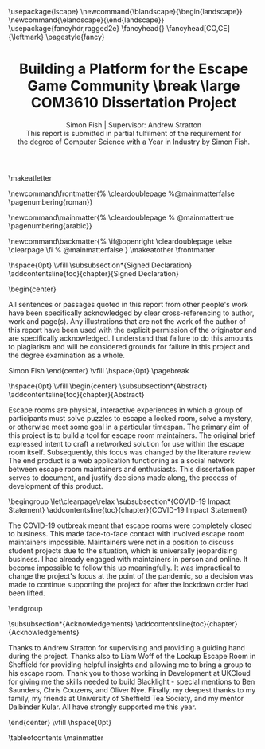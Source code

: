 ﻿---
title: Building a Platform for the Escape Game Community \break
  \large COM3610 Dissertation Project
subtitle: 
author: |
  Simon Fish | Supervisor: Andrew Stratton \
  This report is submitted in partial fulfilment of the requirement for \
  the degree of Computer Science with a Year in Industry by Simon Fish.
geometry: left=37mm,right=25mm,top=25mm,bottom=25mm
papersize: a4
links-as-notes: true
bibliography: [bibliography.bib]
link-citations: true
table-of-contents: true
documentclass: report
header-includes: |
  \usepackage{lscape}
  \newcommand{\blandscape}{\begin{landscape}}
  \newcommand{\elandscape}{\end{landscape}}
  \usepackage{fancyhdr,ragged2e}
  \fancyhead{}
  \fancyhead[CO,CE]{\leftmark}
  \pagestyle{fancy}
---
\makeatletter

\newcommand\frontmatter{%
    \cleardoublepage
  %\@mainmatterfalse
  \pagenumbering{roman}}

\newcommand\mainmatter{%
    \cleardoublepage
 % \@mainmattertrue
  \pagenumbering{arabic}}

\newcommand\backmatter{%
  \if@openright
    \cleardoublepage
  \else
    \clearpage
  \fi
 % \@mainmatterfalse
   }
\makeatother
\frontmatter
<!-- First page -->
\hspace{0pt}
\vfill
\subsubsection*{Signed Declaration} 
\addcontentsline{toc}{chapter}{Signed Declaration}

\begin{center}

All sentences or passages quoted in this report from other people's work have
been specifically acknowledged by clear cross-referencing to author, work and
page(s). Any illustrations that are not the work of the author of this report
have been used with the explicit permission of the originator and are
specifically acknowledged. I understand that failure to do this amounts to
plagiarism and will be considered grounds for failure in this project and the
degree examination as a whole.

Simon Fish
\end{center}
\vfill
\hspace{0pt}
\pagebreak
<!-- Abstract -->
<!--
This should be two or three short paragraphs (100-150 words total), summarising
the dissertation. It is important that this is not just a restatement of the
original project outline. A suggested flow is background, project aims and main
achievements. A bad abstract would have a final paragraph that just said "the
achievements will be described" - this is useless, as it says nothing. From the
abstract a reader should be able to ascertain if the project is of interest to
them and presents results of which they would like to know more details.
-->

\hspace{0pt}
\vfill
\begin{center}
\subsubsection*{Abstract} 
\addcontentsline{toc}{chapter}{Abstract}

Escape rooms are physical, interactive experiences in which a group of
participants must solve puzzles to escape a locked room, solve a mystery, or
otherwise meet some goal in a particular timespan.
The primary aim of this project is to build a tool for escape room maintainers.
The original brief expressed intent to craft a networked solution for use within
the escape room itself. Subsequently, this focus was changed by the literature
review. The end product is a web application functioning as a social network
between escape room maintainers and enthusiasts.
This dissertation paper serves to document, and justify decisions made along,
the process of development of this product.

\begingroup
\let\clearpage\relax \subsubsection*{COVID-19 Impact Statement}
\addcontentsline{toc}{chapter}{COVID-19 Impact Statement}

The COVID-19 outbreak meant that escape rooms were completely closed to
business. This made face-to-face contact with involved escape room maintainers
impossible. Maintainers were not in a position to discuss student projects due
to the situation, which is universally jeopardising business. I had already
engaged with maintainers in person and online. It become impossible to follow
this up meaningfully. It was impractical to change the project's focus at the
point of the pandemic, so a decision was made to continue supporting the project
for after the lockdown order had been lifted.

\endgroup

\subsubsection*{Acknowledgements}
\addcontentsline{toc}{chapter}{Acknowledgements}

Thanks to Andrew Stratton for supervising and providing a guiding hand during
the project. Thanks also to Liam Woff of the Lockup Escape Room in Sheffield for
providing helpful insights and allowing me to bring a group to his escape room.
Thank you to those working in Development at UKCloud for giving me the skills
needed to build Blacklight - special mentions to Ben Saunders, Chris Couzens,
and Oliver Nye. Finally, my deepest thanks to my family, my friends at
University of Sheffield Tea Society, and my mentor Dalbinder Kular. All have
strongly supported me this year.

\end{center}
\vfill
\hspace{0pt}

<!-- Contents -->
\tableofcontents
\mainmatter